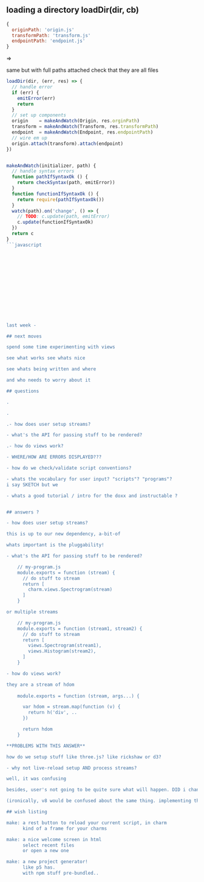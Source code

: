 
## loading a directory loadDir(dir, cb)

```javascript
{
  originPath: 'origin.js'
  transformPath: 'transform.js'
  endpointPath: 'endpoint.js'
}
```
=>

same but with full paths attached
check that they are all files


```javascript
loadDir(dir, (err, res) => {
  // handle error
  if (err) {
    emitError(err)
    return
  }
  // set up components
  origin    = makeAndWatch(Origin, res.orginPath)
  transform = makeAndWatch(Transform, res.transformPath)
  endpoint  = makeAndWatch(Endpoint, res.endpointPath) 
  // wire em up
  origin.attach(transform).attach(endpoint)
})


makeAndWatch(initializer, path) {
  // handle syntax errors
  function pathIfSyntaxOk () {
    return checkSyntax(path, emitError))
  }
  function functionIfSyntaxOk () {
    return require(pathIfSyntaxOk())
  }
  watch(path).on('change', () => {
    // TODO: c.update(path, emitError)
    c.update(functionIfSyntaxOk)
  })
  return c
}
```javascript














last week -

## next moves

spend some time experimenting with views

see what works see whats nice

see whats being written and where

and who needs to worry about it

## questions

.

.

.- how does user setup streams?

- what's the API for passing stuff to be rendered?

.- how do views work?

- WHERE/HOW ARE ERRORS DISPLAYED???

- how do we check/validate script conventions?

- whats the vocabulary for user input? "scripts"? "programs"? 
i say SKETCH but we

- whats a good tutorial / intro for the doxx and instructable ?


## answers ?

- how does user setup streams?

this is up to our new dependency, a-bit-of

whats important is the pluggability!

- what's the API for passing stuff to be rendered?

    // my-program.js
    module.exports = function (stream) {
      // do stuff to stream
      return [
        charm.views.Spectrogram(stream) 
      ]
    }

or multiple streams

    // my-program.js
    module.exports = function (stream1, stream2) {
      // do stuff to stream
      return [
        views.Spectrogram(stream1),
        views.Histogram(stream2),
      ]
    }

- how do views work?

they are a stream of hdom
    
    module.exports = function (stream, args...) {

      var hdom = stream.map(function (v) {
        return h('div', ..
      })

      return hdom
    }

**PROBLEMS WITH THIS ANSWER**

how do we setup stuff like three.js? like rickshaw or d3?

- why not live-reload setup AND process streams?

well, it was confusing

besides, user's not going to be quite sure what will happen. DID i change setup()?

(ironically, v8 would be confused about the same thing. implementing this would take some crazy static code analysis, i think.)

## wish listing

make: a rest button to reload your current script, in charm
      kind of a frame for your charms

make: a nice welcome screen in html
      select recent files
      or open a new one

make: a new project generator!
      like p5 has.
      with npm stuff pre-bundled..

